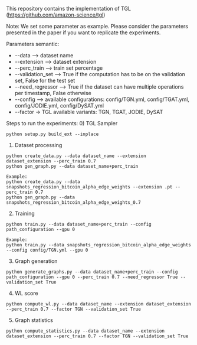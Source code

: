 This repository contains the implementation of TGL (https://github.com/amazon-science/tgl)

Note:
We set some parameter as example. Please consider the parameters presented in the paper if you want to replicate the experiments.

Parameters semantic:
* --data --> dataset name
* --extension --> dataset extension
* --perc_train --> train set percentage
* --validation_set --> True if the computation has to be on the validation set, False for the test set
* --need_regressor --> True if the dataset can have multiple operations per timestamp, False otherwise
* --config --> available configurations: config/TGN.yml, config/TGAT.yml, config/JODIE.yml, config/DySAT.yml
* --factor -> TGL available variants: TGN, TGAT, JODIE, DySAT

Steps to run the experiments:
0) TGL Sampler
```
python setup.py build_ext --inplace
```
1) Dataset processing
```
python create_data.py --data dataset_name --extension dataset_extension --perc_train 0.7
python gen_graph.py --data dataset_name+perc_train

Example: 
python create_data.py --data snapshots_regression_bitcoin_alpha_edge_weights --extension .pt --perc_train 0.7
python gen_graph.py --data snapshots_regression_bitcoin_alpha_edge_weights_0.7
```

2) Training
```
python train.py --data dataset_name+perc_train --config path_configuration --gpu 0

Example:
python train.py --data snapshots_regression_bitcoin_alpha_edge_weights --config config/TGN.yml --gpu 0
```

3) Graph generation
```
python generate_graphs.py --data dataset_name+perc_train --config path_configuration --gpu 0 --perc_train 0.7 --need_regressor True --validation_set True
```

4) WL score
```
python compute_wl.py --data dataset_name --extension dataset_extension --perc_train 0.7 --factor TGN --validation_set True
```

5) Graph statistics
```
python compute_statistics.py --data dataset_name --extension dataset_extension --perc_train 0.7 --factor TGN --validation_set True
```
